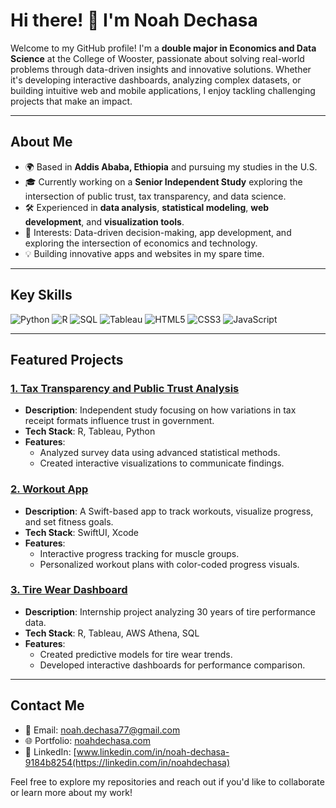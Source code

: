 # Hi there! 👋 I'm Noah Dechasa

Welcome to my GitHub profile! I'm a **double major in Economics and Data Science** at the College of Wooster, passionate about solving real-world problems through data-driven insights and innovative solutions. Whether it's developing interactive dashboards, analyzing complex datasets, or building intuitive web and mobile applications, I enjoy tackling challenging projects that make an impact.

---

## About Me
- 🌍 Based in **Addis Ababa, Ethiopia** and pursuing my studies in the U.S.
- 🎓 Currently working on a **Senior Independent Study** exploring the intersection of public trust, tax transparency, and data science.
- 🛠️ Experienced in **data analysis**, **statistical modeling**, **web development**, and **visualization tools**.
- 🌟 Interests: Data-driven decision-making, app development, and exploring the intersection of economics and technology.
- 💡 Building innovative apps and websites in my spare time.

---

## Key Skills
![Python](https://img.shields.io/badge/-Python-3776AB?style=flat&logo=python&logoColor=white)
![R](https://img.shields.io/badge/-R-276DC3?style=flat&logo=r&logoColor=white)
![SQL](https://img.shields.io/badge/-SQL-4479A1?style=flat&logo=MySQL&logoColor=white)
![Tableau](https://img.shields.io/badge/-Tableau-E97627?style=flat&logo=Tableau&logoColor=white)
![HTML5](https://img.shields.io/badge/-HTML5-E34F26?style=flat&logo=html5&logoColor=white)
![CSS3](https://img.shields.io/badge/-CSS3-1572B6?style=flat&logo=css3&logoColor=white)
![JavaScript](https://img.shields.io/badge/-JavaScript-F7DF1E?style=flat&logo=javascript&logoColor=black)

---

## Featured Projects
### [1. Tax Transparency and Public Trust Analysis](https://github.com/NoahDechasa/Tax-Transparency)
- **Description**: Independent study focusing on how variations in tax receipt formats influence trust in government.
- **Tech Stack**: R, Tableau, Python
- **Features**:
  - Analyzed survey data using advanced statistical methods.
  - Created interactive visualizations to communicate findings.

### [2. Workout App](https://github.com/NoahDechasa/Workout-App)
- **Description**: A Swift-based app to track workouts, visualize progress, and set fitness goals.
- **Tech Stack**: SwiftUI, Xcode
- **Features**:
  - Interactive progress tracking for muscle groups.
  - Personalized workout plans with color-coded progress visuals.

### [3. Tire Wear Dashboard](https://github.com/NoahDechasa/Tire-Performance-Analysis)
- **Description**: Internship project analyzing 30 years of tire performance data.
- **Tech Stack**: R, Tableau, AWS Athena, SQL
- **Features**:
  - Created predictive models for tire wear trends.
  - Developed interactive dashboards for performance comparison.

---

## Contact Me
- 📧 Email: [noah.dechasa77@gmail.com](mailto:noah.dechasa77@gmail.com)
- 🌐 Portfolio: [noahdechasa.com](https://noahdechasa.com)
- 💼 LinkedIn: [www.linkedin.com/in/noah-dechasa-9184b8254(https://linkedin.com/in/noahdechasa)

Feel free to explore my repositories and reach out if you'd like to collaborate or learn more about my work!
